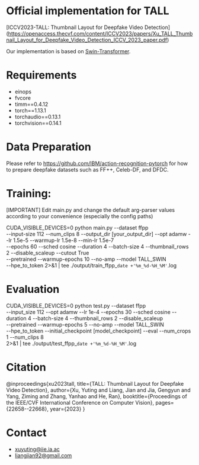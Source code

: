 # Official implementation for TALL
[ICCV2023-TALL: Thumbnail Layout for Deepfake Video Detection] (https://openaccess.thecvf.com/content/ICCV2023/papers/Xu_TALL_Thumbnail_Layout_for_Deepfake_Video_Detection_ICCV_2023_paper.pdf)

Our implementation is based on [Swin-Transformer](https://github.com/microsoft/Swin-Transformer).

# Requirements
 - einops
 - fvcore
 - timm==0.4.12
 - torch==1.13.1
 - torchaudio==0.13.1
 - torchvision==0.14.1

# Data Preparation
Please refer to https://github.com/IBM/action-recognition-pytorch for how to prepare deepfake datasets such as FF++, Celeb-DF, and DFDC.

# Training:

[IMPORTANT] Edit main.py and change the default arg-parser values according to your convenience (especially the config paths)

CUDA_VISIBLE_DEVICES=0 python main.py --dataset ffpp \
 --input-size 112 --num_clips 8 --output_dir [your_output_dir] --opt adamw --lr 1.5e-5 --warmup-lr 1.5e-8 --min-lr 1.5e-7 \
 --epochs 60 --sched cosine --duration 4 --batch-size 4 --thumbnail_rows 2 --disable_scaleup --cutout True \
 --pretrained --warmup-epochs 10 --no-amp --model TALL_SWIN \
 --hpe_to_token 2>&1 | tee ./output/train_ffpp_`date +'%m_%d-%H_%M'`.log

# Evaluation

CUDA_VISIBLE_DEVICES=0 python test.py  --dataset ffpp \
 --input_size 112 --opt adamw --lr 1e-4 --epochs 30 --sched cosine --duration 4 --batch-size 4 --thumbnail_rows 2 --disable_scaleup \
 --pretrained --warmup-epochs 5 --no-amp --model TALL_SWIN \
 --hpe_to_token --initial_checkpoint [model_checkpoint] --eval --num_crops 1 --num_clips 8 \
 2>&1 | tee ./output/test_ffpp_`date +'%m_%d-%H_%M'`.log

# Citation

@inproceedings{xu2023tall,
  title={TALL: Thumbnail Layout for Deepfake Video Detection},
  author={Xu, Yuting and Liang, Jian and Jia, Gengyun and Yang, Ziming and Zhang, Yanhao and He, Ran},
  booktitle={Proceedings of the IEEE/CVF International Conference on Computer Vision},
  pages={22658--22668},
  year={2023}
}

# Contact

- [xuyuting@iie.ia.ac](mailto:xuyuting@iie.ia.ac)
- [liangjian92@gmail.com](mailto:liangjian92@gmail.com)
